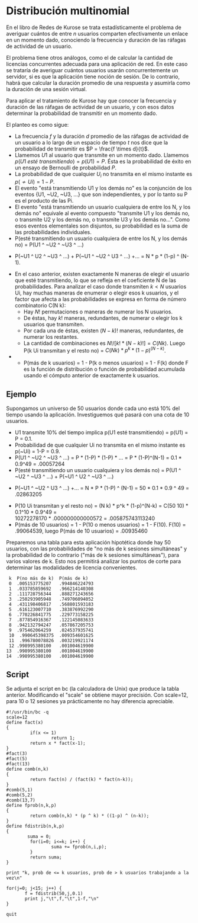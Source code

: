 
# Distribución multinomial

En el libro de Redes de Kurose se trata estadísticamente el problema de averiguar cuántos de entre $n$ usuarios 
comparten efectivamente un enlace en un momento dado, conociendo la frecuencia y duración de las ráfagas de actividad de 
un usuario. 

El problema tiene otros análogos, como el de calcular la cantidad de licencias concurrentes adecuada para una 
aplicación de red.
En este caso se trataría de averiguar cuántos usuarios usarán concurrentemente un servidor, si es que la aplicación 
tiene noción de sesión. De lo contrario, habrá que calcular la duración promedio de una respuesta y asumirla
como la duración de una sesión virtual. 

Para aplicar el tratamiento de Kurose hay que conocer la frecuencia y duración de las ráfagas de actividad de un usuario, 
y con esos datos determinar la probabilidad de transmitir en un momento dado. 

El planteo es como sigue:


- La frecuencia $f$ y la duración $d$ promedio de las ráfagas de actividad de un usuario a lo largo de un espacio
de tiempo $t$ nos dice que la probabilidad de transmitir es $P = \frac{f \times d}{t}$. 
- Llamemos $U1$ al usuario que transmite en un momento dado. Llamemos $p(U1\ esté\ transmitiendo) = p(U1) = P$. Ésta es la 
probabilidad de éxito en un ensayo de Bernoulli de probabilidad $P$.
- La probabilidad de que cualquier $U_i$ no transmita en el mismo instante es $p(\not\sim Ui) = 1-P$.  
- El evento "está transmitiendo U1 y los demás no" es la conjunción de los eventos {U1, ~U2, ~U3, ...} 
que son independientes, y por lo tanto su P es el producto de las Pi. 
- El evento "está transmitiendo un usuario cualquiera de entre los N, y los demás no" equivale al evento 
compuesto "transmite U1 y los demás no, o transmite U2 y los demás no, o transmite U3 y los demás no...".
Como esos eventos elementales son disjuntos, su probabilidad es la suma de las probabilidades individuales.
- P(esté transmitiendo un usuario cualquiera de entre los N, y los demás no) =  P(U1 ^ ~U2 ^ ~U3 ^ ...)  
+  P(~U1 ^ U2 ^ ~U3 ^ ...)  +  P(~U1 ^ ~U2 ^ U3 ^ ...)  +... = N * p * (1-p) ^ (N-1).
- En el caso anterior, existen exactamente N maneras de elegir el usuario que esté transmitiendo, 
lo que se refleja en el coeficiente N de las probabilidades. Para analizar el caso donde transmiten $k < N$ usuarios Ui,
hay muchas maneras de enumerar o elegir esos k usuarios, 
y el factor que afecta a las probabilidades se expresa en forma de número combinatorio C(N k):
    - Hay $N!$ permutaciones o maneras de numerar los N usuarios. 
    - De éstas, hay $k!$ maneras, redundantes, de numerar o elegir los k usuarios que transmiten.
    - Por cada una de éstas, existen $(N - k)!$ maneras, redundantes, de numerar los restantes. 
    - La cantidad de combinaciones es $N! / [k! * (N - k)!] = C(N k)$. Luego P(k Ui transmitan 
y el resto no) = $C(N k) * p^k * (1-p)^(N-k)$.
- - P(más de k usuarios) = 1 - P(k o menos usuarios) = 1 - F(k) donde F es la función de distribución 
o función de probabilidad acumulada usando el cómputo anterior de exactamente k usuarios.

## Ejemplo
Supongamos un universo de 50 usuarios donde cada uno está 10% del tiempo usando la aplicación. Investiguemos qué pasará 
con una cota de 10 usuarios.
- U1 transmite 10% del tiempo implica p(U1 esté transmitiendo) = p(U1) = P = 0.1. 
- Probabilidad de que cualquier Ui no transmita en el mismo instante es p(~Ui) = 1-P = 0.9.
- P(U1 ^ ~U2 ^ ~U3 ^ ...) = P * (1-P) * (1-P) * ... = P * (1-P)^(N-1) = 0.1 * 0.9^49 = .00057264
- P(esté transmitiendo un usuario cualquiera y los demás no) = P(U1 ^ ~U2 ^ ~U3 ^ ...)  +  P(~U1 ^ U2 ^ ~U3 ^ ...)  
+  P(~U1 ^ ~U2 ^ U3 ^ ...)  +... = N * P * (1-P) ^ (N-1) = 50 * 0.1 * 0.9 ^ 49 =  .02863205
- P(10 Ui transmitan y el resto no) = (N k) * p^k * (1-p)^(N-k) = C(50 10) * 0.1^10 * 0.9^49 =  
10272278170 * .000000000000572 = .005875743113240
- P(más de 10 usuarios) = 1 - P(10 o menos usuarios) = 1 - F(10). F(10) =  .99064539, 
luego P(más de 10 usuarios) = .00935460

Preparemos una tabla para esta aplicación hipotética donde hay 50 usuarios, con las probabilidades 
de "no más de k sesiones simultáneas" y la probabilidad de lo contrario ("más de k 
sesiones simultáneas"), para varios valores de k. Esto nos permitirá analizar los puntos de corte para determinar
las modalidades de licencia convenientes.

     k  P(no más de k)  P(más de k) 
     0	.005153775207	.994846224793
     1	.033785859692	.966214140308
     2	.111728756344	.888271243656
     3	.250293905948	.749706094052
     4	.431198406817	.568801593183
     5	.616123007710	.383876992290
     6	.770226841775	.229773158225
     7	.877854916367	.122145083633
     8	.942132794247	.057867205753
     9	.975462064259	.024537935741
     10	 .990645398375	.009354601625
     11	 .996780078826	.003219921174
     12	.998995380100	.001004619900
    13	.998995380100	.001004619900
    14	.998995380100	.001004619900

## Script
Se adjunta el script en bc (la calculadora de Unix) que produce la tabla anterior. Modificando el "scale" se obtiene mayor precisión. Con scale=12, para 10 o 12 sesiones ya prácticamente no hay diferencia apreciable.

    #!/usr/bin/bc -q
    scale=12
    define fact(x)
    {
             if(x <= 1)
                     return 1;
             return x * fact(x-1);
    }
    #fact(3)
    #fact(5)
    #fact(13)
    define comb(n,k)
    {
             return fact(n) / (fact(k) * fact(n-k));
    }
    #comb(5,1)
    #comb(5,2)
    #comb(13,7)
    define fprob(n,k,p)
    {
             return comb(n,k) * (p ^ k) * ((1-p) ^ (n-k));
    }
    define fdistrib(n,k,p)
    {
            suma = 0;
             for(i=0; i<=k; i++) {
                     suma += fprob(n,i,p);
             }
             return suma;
    }
    
    print "k, prob de <= k usuarios, prob de > k usuarios trabajando a la vez\n"
    
    for(j=0; j<15; j++) {
           f = fdistrib(50,j,0.1)
           print j,"\t",f,"\t",1-f,"\n"
    }
    
    quit
    
